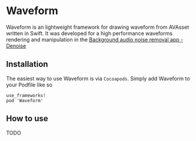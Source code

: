 # Waveform

Waveform is an lightweight framework for drawing waveform from AVAsset written in Swift. It was developed for a high performance waveforms rendering and manipulation in the [Background audio noise removal app - Denoise](https://itunes.apple.com/us/app/denoise-background-noise-removal/id946423200?mt=8)

## Installation
The easiest way to use Waveform is via `Cocoapods`. Simply add Waveform to your Podfile like so

```
use_frameworks!
pod 'Waveform'
```

## How to use
TODO
